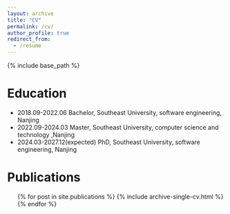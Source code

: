 ```yaml
---
layout: archive
title: "CV"
permalink: /cv/
author_profile: true
redirect_from:
  - /resume
---
```


{% include base_path %}

# Education

- 2018.09-2022.06 Bachelor, Southeast University, software engineering, Nanjing
- 2022.09-2024.03 Master, Southeast University, computer science and technology ,Nanjing
- 2024.03-2027.12(expected) PhD, Southeast University, software engineering, Nanjing
<!-- * Ph.D in Version Control Theory, GitHub University, 2018 (expected) -->

<!-- Work experience

- Summer 2015: Research Assistant

  - Github University
  - Duties included: Tagging issues
  - Supervisor: Professor Git

- Fall 2015: Research Assistant
  - Github University
  - Duties included: Merging pull requests
  - Supervisor: Professor Hub -->

<!-- Skills

- Skill 1
- Skill 2
  - Sub-skill 2.1
  - Sub-skill 2.2
  - Sub-skill 2.3
- Skill 3 -->

# Publications

  <ul>{% for post in site.publications %}
    {% include archive-single-cv.html %}
  {% endfor %}</ul>
  
<!-- Talks
======
  <ul>{% for post in site.talks %}
    {% include archive-single-talk-cv.html %}
  {% endfor %}</ul>
  
Teaching
======
  <ul>{% for post in site.teaching %}
    {% include archive-single-cv.html %}
  {% endfor %}</ul>
  
Service and leadership
======
* Currently signed in to 43 different slack teams -->
